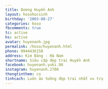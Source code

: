 ```yaml
---
title: Dương Huyền Anh
layout: hosohocsinh
birthday: '2003-08-27'
categories: hoso
fbcomments: true
tc: active
hs: active
avatar: huyenanh.jpg
permalink: /hoso/huyenanh.html
phone: 0944436158
address: Kim Bảng - Hà Nam
shortname: Siêu cấp đẹp trai Huyền Anh
facebook: huyenanh.yuki.98
instagram: huyenanh.2708
thongtinthem: co
tinhcach: Luôn ảo tưởng đẹp trai nhất vu trụ
---
```


